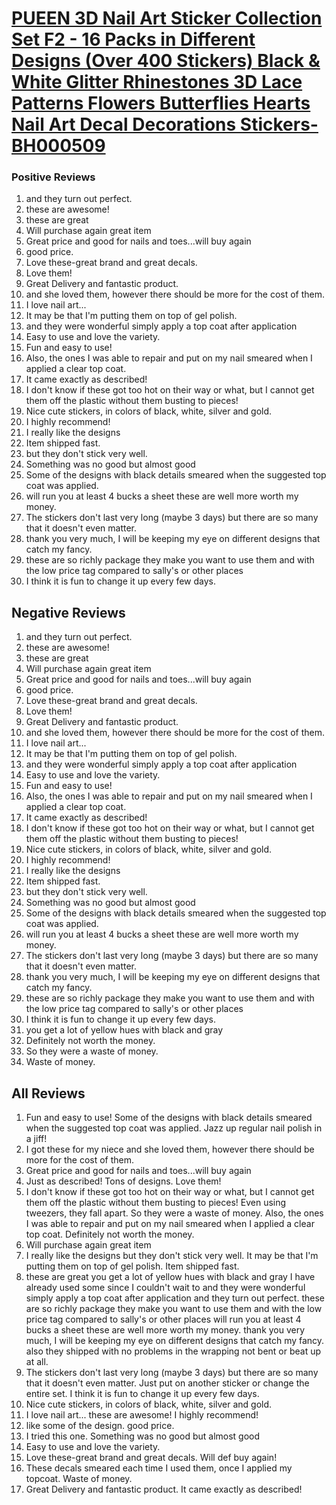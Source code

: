 # [PUEEN 3D Nail Art Sticker Collection Set F2 - 16 Packs in Different Designs (Over 400 Stickers) Black &amp; White Glitter Rhinestones 3D Lace Patterns Flowers Butterflies Hearts Nail Art Decal Decorations Stickers-BH000509](https://products.checkmycream.com/products/PUEEN-3D-Nail-Art-Sticker-Collection-Set-F2-16-Packs-in-Different-Designs-(Over-400-Stickers)-Black-and-White-Glitter-Rhinestones-3D-Lace-Patterns-Flowers-Butterflies-Hearts-Nail-Art-Decal-Decorations-Stickers-BH000509.html)

### Positive Reviews

<ol>
      <li>and they turn out perfect.</li>
      <li>these are awesome!</li>
      <li>these are great</li>
      <li>Will purchase again great item</li>
      <li>Great price and good for nails and toes...will buy again</li>
      <li>good price.</li>
      <li>Love these-great brand and great decals.</li>
      <li>Love them!</li>
      <li>Great Delivery and fantastic product.</li>
      <li>and she loved them, however there should be more for the cost of them.</li>
      <li>I love nail art...</li>
      <li>It may be that I&#x27;m putting them on top of gel polish.  </li>
      <li>and they were wonderful simply apply a top coat after application</li>
      <li>Easy to use and love the variety.</li>
      <li>Fun and easy to use!</li>
      <li>Also, the ones I was able to repair and put on my nail smeared when I applied a clear top coat.</li>
      <li>It came exactly as described!</li>
      <li>I don&#x27;t know if these got too hot on their way or what, but I cannot get them off the plastic without them busting to pieces!</li>
      <li>Nice cute stickers, in colors of black, white, silver and gold.</li>
      <li>I highly recommend!</li>
      <li>I really like the designs</li>
      <li>Item shipped fast.</li>
      <li>but they don&#x27;t stick very well.  </li>
      <li>Something was no good but almost good</li>
      <li>Some of the designs with black details smeared when the suggested top coat was applied.</li>
      <li>will run you at least 4 bucks a sheet these are well more worth my money.</li>
      <li>The stickers don&#x27;t last very long (maybe 3 days) but there are so many that it doesn&#x27;t even matter.</li>
      <li>thank you very much, I will be keeping my eye on different designs that catch my fancy.</li>
      <li>these are so richly package they make you want to use them and with the low price tag compared to sally&#x27;s or other places</li>
      <li>I think it is fun to change it up every few days.</li>
</ol>


<h2>Negative Reviews</h2>
<ol>
<li> and they turn out perfect.</li>
<li> these are awesome!</li>
<li> these are great</li>
<li> Will purchase again great item</li>
<li> Great price and good for nails and toes...will buy again</li>
<li> good price.</li>
<li> Love these-great brand and great decals.</li>
<li> Love them!</li>
<li> Great Delivery and fantastic product.</li>
<li> and she loved them, however there should be more for the cost of them.</li>
<li> I love nail art...</li>
<li> It may be that I&#x27;m putting them on top of gel polish.  </li>
<li> and they were wonderful simply apply a top coat after application</li>
<li> Easy to use and love the variety.</li>
<li> Fun and easy to use!</li>
<li> Also, the ones I was able to repair and put on my nail smeared when I applied a clear top coat.</li>
<li> It came exactly as described!</li>
<li> I don&#x27;t know if these got too hot on their way or what, but I cannot get them off the plastic without them busting to pieces!</li>
<li> Nice cute stickers, in colors of black, white, silver and gold.</li>
<li> I highly recommend!</li>
<li> I really like the designs</li>
<li> Item shipped fast.</li>
<li> but they don&#x27;t stick very well.  </li>
<li> Something was no good but almost good</li>
<li> Some of the designs with black details smeared when the suggested top coat was applied.</li>
<li> will run you at least 4 bucks a sheet these are well more worth my money.</li>
<li> The stickers don&#x27;t last very long (maybe 3 days) but there are so many that it doesn&#x27;t even matter.</li>
<li> thank you very much, I will be keeping my eye on different designs that catch my fancy.</li>
<li> these are so richly package they make you want to use them and with the low price tag compared to sally&#x27;s or other places</li>
<li> I think it is fun to change it up every few days.</li>
<li> you get a lot of yellow hues with black and gray</li>
<li> Definitely not worth the money.</li>
<li> So they were a waste of money.</li>
<li> Waste of money.</li>
</ol>

<h2>All Reviews</h2>

<ol>
    <li> Fun and easy to use! Some of the designs with black details smeared when the suggested top coat was applied. Jazz up regular nail polish in a jiff!</li>
    <li> I got these for my niece and she loved them, however there should be more for the cost of them.</li>
    <li> Great price and good for nails and toes...will buy again</li>
    <li> Just as described!  Tons of designs.  Love them!</li>
    <li> I don&#x27;t know if these got too hot on their way or what, but I cannot get them off the plastic without them busting to pieces! Even using tweezers, they fall apart. So they were a waste of money. Also, the ones I was able to repair and put on my nail smeared when I applied a clear top coat. Definitely not worth the money.</li>
    <li> Will purchase again great item</li>
    <li> I really like the designs but they don&#x27;t stick very well.  It may be that I&#x27;m putting them on top of gel polish.  Item shipped fast.</li>
    <li> these are great you get a lot of yellow hues with black and gray I have already used some since I couldn&#x27;t wait to and they were wonderful simply apply a top coat after application and they turn out perfect. these are so richly package they make you want to use them and with the low price tag compared to sally&#x27;s or other places will run you at least 4 bucks a sheet these are well more worth my money. thank you very much, I will be keeping my eye on different designs that catch my fancy. also they shipped with no problems in the wrapping not bent or beat up at all.</li>
    <li> The stickers don&#x27;t last very long (maybe 3 days) but there are so many that it doesn&#x27;t even matter. Just put on another sticker or change the entire set. I think it is fun to change it up every few days.</li>
    <li> Nice cute stickers, in colors of black, white, silver and gold.</li>
    <li> I love nail art... these are awesome! I highly recommend!</li>
    <li> like some of the design. good price.</li>
    <li> I tried this one. Something was no good but almost good</li>
    <li> Easy to use and love the variety.</li>
    <li> Love these-great brand and great decals. Will def buy again!</li>
    <li> These decals smeared each time I used them, once I applied my topcoat. Waste of money.</li>
    <li> Great Delivery and fantastic product. It came exactly as described!</li>
</ol>





